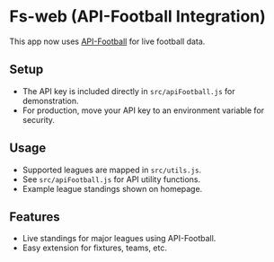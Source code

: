 # Fs-web (API-Football Integration)

This app now uses [API-Football](https://www.api-football.com/) for live football data.

## Setup

- The API key is included directly in `src/apiFootball.js` for demonstration.
- For production, move your API key to an environment variable for security.

## Usage

- Supported leagues are mapped in `src/utils.js`.
- See `src/apiFootball.js` for API utility functions.
- Example league standings shown on homepage.

## Features

- Live standings for major leagues using API-Football.
- Easy extension for fixtures, teams, etc.
